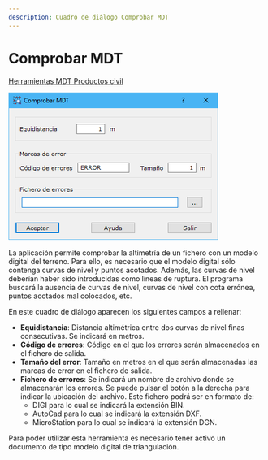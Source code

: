 ```yaml
---
description: Cuadro de diálogo Comprobar MDT
---
```


# Comprobar MDT

[Herramientas MDT Productos civil](../fichas-de-herramientas/ficha-de-herramientas-mdt/productos-civil.md)

![Cuadro de diálogo Comprobar MDT](../../.gitbook/assets/image-60.png)

La aplicación permite comprobar la altimetría de un fichero con un modelo digital del terreno. Para ello, es necesario que el modelo digital sólo contenga curvas de nivel y puntos acotados. Además, las curvas de nivel deberían haber sido introducidas como líneas de ruptura. El programa buscará la ausencia de curvas de nivel, curvas de nivel con cota errónea, puntos acotados mal colocados, etc.

En este cuadro de diálogo aparecen los siguientes campos a rellenar:

* **Equidistancia**: Distancia altimétrica entre dos curvas de nivel finas consecutivas. Se indicará en metros.
* **Código de errores**: Código en el que los errores serán almacenados en el fichero de salida.
* **Tamaño del error**: Tamaño en metros en el que serán almacenadas las marcas de error en el fichero de salida.
* **Fichero de errores**: Se indicará un nombre de archivo donde se almacenarán los errores. Se puede pulsar el botón a la derecha para indicar la ubicación del archivo. Este fichero podrá ser en formato de:
  * DIGI para lo cual se indicará la extensión BIN.
  * AutoCad para lo cual se indicará la extensión DXF.
  * MicroStation para lo cual se indicará la extensión DGN.

Para poder utilizar esta herramienta es necesario tener activo un documento de tipo modelo digital de triangulación.
